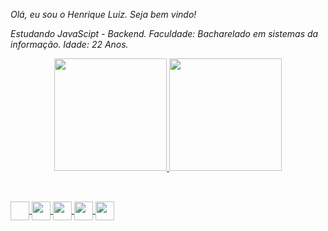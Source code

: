 

_Olá, eu sou o Henrique Luiz. Seja bem vindo!_

_Estudando JavaScipt - Backend. Faculdade: Bacharelado em sistemas da informação. Idade: 22 Anos._


<div align="center">
<a href="https://github.com/victorbeppler">
<img height="180em" src="https://github-readme-stats-victorbeppler.vercel.app/api?username=henriqueluizp&show_icons=true&theme=dark#gh-dark-mode-only"/>
<img height="180em" src="https://github-readme-stats-victorbeppler.vercel.app/api/top-langs/?username=henriqueluizp&layout=compact&theme=dark"/>
<!--START_SECTION:waka-->

<!--END_SECTION:waka-->
</div>

##

<div style="display: inline_block">
<br>
<img align="center" height="30" width="30" src"https://raw.githubusercontent.com/devicons/devicon/master/icons/javascript/javascript-plain.svg" />
<img align="center" height="30" width="30" src="https://cdn.jsdelivr.net/gh/devicons/devicon@latest/devicon.min.css" />
<img align="center" height="30" width="30" src="https://cdn.jsdelivr.net/gh/devicons/devicon/icons/nodejs/nodejs-plain.svg" />
<img align="center" height="30" width="30" src="https://cdn.jsdelivr.net/gh/devicons/devicon/icons/html5/html5-original.svg" />
<img align="center" height="30" width="30" src="https://cdn.jsdelivr.net/gh/devicons/devicon/icons/css3/css3-original.svg" />
</div

          
         

